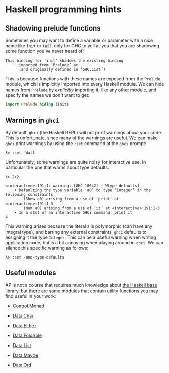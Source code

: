 # Haskell programming hints

## Shadowing prelude functions

Sometimes you may want to define a variable or parameter with a nice
name like `init` or `tail`, only for GHC to yell at you that you are
shadowing some function you've never heard of:

```
This binding for ‘init’ shadows the existing binding
      imported from ‘Prelude’ at ...
      (and originally defined in ‘GHC.List’)
```

This is because functions with these names are exposed from the
`Prelude` module, which is implicitly imported into every Haskell
module. We can hide names from `Prelude` by *explicitly* importing it,
like any other module, and specify the names we *don't* want to
get:

```Haskell
import Prelude hiding (init)
```

## Warnings in `ghci`

By default, `ghci` (the Haskell REPL) will not print warnings about
your code. This is unfortunate, since many of the warnings are useful.
We can make `ghci` print warnings by using the `:set` command at the
`ghci` prompt:

```
λ> :set -Wall
```

Unfortunately, some warnings are quite noisy for interactive use. In
particular the one that warns about type defaults:

```
λ> 2+2

<interactive>:191:1: warning: [GHC-18042] [-Wtype-defaults]
    • Defaulting the type variable ‘a0’ to type ‘Integer’ in the following constraints
        (Show a0) arising from a use of ‘print’ at <interactive>:191:1-3
        (Num a0) arising from a use of ‘it’ at <interactive>:191:1-3
    • In a stmt of an interactive GHCi command: print it
4
```

This warning arises because the literal `2` is polymorphic (can have
any integral type), and barring any external constraints, `ghci`
defaults to assigning it the type `Integer`. This can be a useful
warning when writing application code, but is a bit annoying when
playing around in `ghci`. We can silence this specific warning as
follows:

```
λ> :set -Wno-type-defaults
```

## Useful modules

AP is not a course that requires much knowledge about [the Haskell
base library](https://hackage.haskell.org/package/base), but there are
some modules that contain utility functions you may find useful in
your work:

* [Control.Monad](https://hackage.haskell.org/package/base-4.20.0.1/docs/Control-Monad.html)

* [Data.Char](https://hackage.haskell.org/package/base-4.20.0.1/docs/Data-Char.html)

* [Data.Either](https://hackage.haskell.org/package/base-4.20.0.1/docs/Data-Either.html)

* [Data.Foldable](https://hackage.haskell.org/package/base-4.20.0.1/docs/Data-Foldable.html)

* [Data.List](https://hackage.haskell.org/package/base-4.20.0.1/docs/Data-List.html)

* [Data.Maybe](https://hackage.haskell.org/package/base-4.20.0.1/docs/Data-Maybe.html)


* [Data.Ord](https://hackage.haskell.org/package/base-4.20.0.1/docs/Data-Ord.html)
